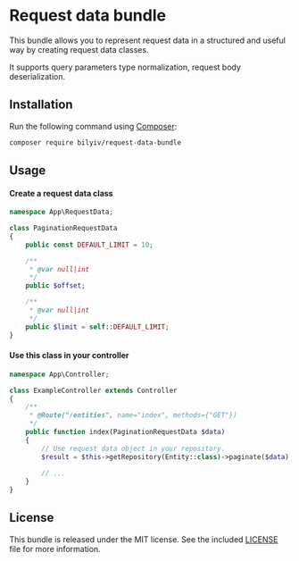 # Request data bundle

This bundle allows you to represent request data in a structured and useful way by creating request data classes.

It supports query parameters type normalization, request body deserialization.

## Installation

Run the following command using [Composer](http://packagist.org):

```sh
composer require bilyiv/request-data-bundle
```

## Usage

#### Create a request data class

```php
namespace App\RequestData;

class PaginationRequestData
{
    public const DEFAULT_LIMIT = 10;

    /**
     * @var null|int
     */
    public $offset;

    /**
     * @var null|int
     */
    public $limit = self::DEFAULT_LIMIT;
}
```

#### Use this class in your controller

```php
namespace App\Controller;

class ExampleController extends Controller
{
    /**
     * @Route("/entities", name="index", methods={"GET"})
     */
    public function index(PaginationRequestData $data)
    {
        // Use request data object in your repository.
        $result = $this->getRepository(Entity::class)->paginate($data);
        
        // ...
    }
}
```

## License

This bundle is released under the MIT license. See the included [LICENSE](LICENSE) file for more information.
